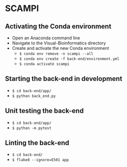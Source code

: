 # SCAMPI

## Activating the Conda environment
* Open an Anaconda command line
* Navigate to the Visual-Bioinformatics directory
* Create and activate the new Conda environment
  * `$ conda env remove -n scampi --all`
  * `$ conda env create -f back-end/environment.yml`
  * `$ conda activate scampi`

## Starting the back-end in development
* `$ cd back-end/app/`
* `$ python back_end.py`

## Unit testing the back-end
* `$ cd back-end/app/`
* `$ python -m pytest`

## Linting the back-end
* `$ cd back-end/`
* `$ flake8 --ignore=E501 app`
